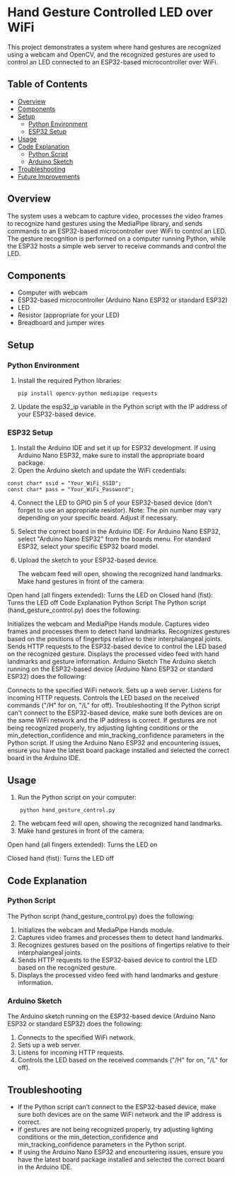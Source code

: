 # Hand Gesture Controlled LED over WiFi

This project demonstrates a system where hand gestures are recognized using a webcam and OpenCV, and the recognized gestures are used to control an LED connected to an ESP32-based microcontroller over WiFi.

## Table of Contents
- [Overview](#overview)
- [Components](#components)
- [Setup](#setup)
  - [Python Environment](#python-environment)
  - [ESP32 Setup](#esp32-setup)
- [Usage](#usage)
- [Code Explanation](#code-explanation)
  - [Python Script](#python-script)
  - [Arduino Sketch](#arduino-sketch)
- [Troubleshooting](#troubleshooting)
- [Future Improvements](#future-improvements)

## Overview

The system uses a webcam to capture video, processes the video frames to recognize hand gestures using the MediaPipe library, and sends commands to an ESP32-based microcontroller over WiFi to control an LED. The gesture recognition is performed on a computer running Python, while the ESP32 hosts a simple web server to receive commands and control the LED.

## Components

- Computer with webcam
- ESP32-based microcontroller (Arduino Nano ESP32 or standard ESP32)
- LED
- Resistor (appropriate for your LED)
- Breadboard and jumper wires

## Setup

### Python Environment

1. Install the required Python libraries:
   ```
   pip install opencv-python mediapipe requests
   ```
2. Update the esp32_ip variable in the Python script with the IP address of your ESP32-based device.

### ESP32 Setup

1. Install the Arduino IDE and set it up for ESP32 development.
If using Arduino Nano ESP32, make sure to install the appropriate board package.
2. Open the Arduino sketch and update the WiFi credentials:
```
const char* ssid = "Your_WiFi_SSID";
const char* pass = "Your_WiFi_Password";
```
4. Connect the LED to GPIO pin 5 of your ESP32-based device (don't forget to use an appropriate resistor).
Note: The pin number may vary depending on your specific board. Adjust if necessary.
5. Select the correct board in the Arduino IDE:
For Arduino Nano ESP32, select "Arduino Nano ESP32" from the boards menu.
For standard ESP32, select your specific ESP32 board model.
6. Upload the sketch to your ESP32-based device.

   The webcam feed will open, showing the recognized hand landmarks. Make hand gestures in front of the camera:

Open hand (all fingers extended): Turns the LED on
Closed hand (fist): Turns the LED off
Code Explanation
Python Script
The Python script (hand_gesture_control.py) does the following:

Initializes the webcam and MediaPipe Hands module.
Captures video frames and processes them to detect hand landmarks.
Recognizes gestures based on the positions of fingertips relative to their interphalangeal joints.
Sends HTTP requests to the ESP32-based device to control the LED based on the recognized gesture.
Displays the processed video feed with hand landmarks and gesture information.
Arduino Sketch
The Arduino sketch running on the ESP32-based device (Arduino Nano ESP32 or standard ESP32) does the following:

Connects to the specified WiFi network.
Sets up a web server.
Listens for incoming HTTP requests.
Controls the LED based on the received commands ("/H" for on, "/L" for off).
Troubleshooting
If the Python script can't connect to the ESP32-based device, make sure both devices are on the same WiFi network and the IP address is correct.
If gestures are not being recognized properly, try adjusting lighting conditions or the min_detection_confidence and min_tracking_confidence parameters in the Python script.
If using the Arduino Nano ESP32 and encountering issues, ensure you have the latest board package installed and selected the correct board in the Arduino IDE.

## Usage

1. Run the Python script on your computer:
```
    python hand_gesture_control.py
   ```
2. The webcam feed will open, showing the recognized hand landmarks.
3. Make hand gestures in front of the camera:

Open hand (all fingers extended): Turns the LED on

Closed hand (fist): Turns the LED off

## Code Explanation
### Python Script
The Python script (hand_gesture_control.py) does the following:

1. Initializes the webcam and MediaPipe Hands module.
2. Captures video frames and processes them to detect hand landmarks.
3. Recognizes gestures based on the positions of fingertips relative to their interphalangeal joints.
4. Sends HTTP requests to the ESP32-based device to control the LED based on the recognized gesture.
5. Displays the processed video feed with hand landmarks and gesture information.

### Arduino Sketch
The Arduino sketch running on the ESP32-based device (Arduino Nano ESP32 or standard ESP32) does the following:

1. Connects to the specified WiFi network.
2. Sets up a web server.
3. Listens for incoming HTTP requests.
4. Controls the LED based on the received commands ("/H" for on, "/L" for off).

## Troubleshooting

- If the Python script can't connect to the ESP32-based device, make sure both devices are on the same WiFi network and the IP address is correct.
- If gestures are not being recognized properly, try adjusting lighting conditions or the min_detection_confidence and min_tracking_confidence parameters in the Python script.
- If using the Arduino Nano ESP32 and encountering issues, ensure you have the latest board package installed and selected the correct board in the Arduino IDE.

